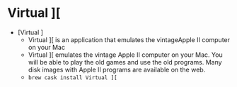 # Virtual ][
- [Virtual ][](https://virtualii.com/)
  -  Virtual ][ is an application that emulates the vintageApple II computer on your Mac
  - Virtual ][ emulates the vintage Apple II computer on your Mac. You will be able to play the old games and use the old programs. Many disk images with Apple II programs are available on the web.
  - `brew cask install Virtual ][`
